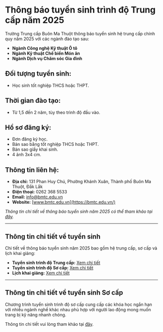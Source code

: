 # Thông báo tuyển sinh trình độ Trung cấp năm 2025

Trường Trung cấp Buôn Ma Thuột thông báo tuyển sinh hệ trung cấp chính quy năm 2025 với các ngành đào tạo sau:

- **Ngành Công nghệ Kỹ thuật Ô tô**
- **Ngành Kỹ thuật Chế biến Món ăn**
- **Ngành Dịch vụ Chăm sóc Gia đình**

## Đối tượng tuyển sinh:

- Học sinh tốt nghiệp THCS hoặc THPT.

## Thời gian đào tạo:

- Từ 1,5 đến 2 năm, tùy theo trình độ đầu vào.

## Hồ sơ đăng ký:

- Đơn đăng ký học.
- Bản sao bằng tốt nghiệp THCS hoặc THPT.
- Bản sao giấy khai sinh.
- 4 ảnh 3x4 cm.

## Thông tin liên hệ:

- **Địa chỉ:** 131 Phan Huy Chú, Phường Khánh Xuân, Thành phố Buôn Ma Thuột, Đắk Lắk
- **Điện thoại:** 0262 368 5533
- **Email:** info@bmtc.edu.vn
- **Website:** [www.bmtc.edu.vn](https://bmtc.edu.vn/)

*Thông tin chi tiết về thông báo tuyển sinh năm 2025 có thể tham khảo tại [đây](https://bmtc.edu.vn/thong-bao-tuyen-sinh-nam-2025/).*

---

## Thông tin chi tiết về tuyển sinh

Chi tiết về thông báo tuyển sinh năm 2025 bao gồm hệ trung cấp, sơ cấp và lịch khai giảng:

- **Tuyển sinh trình độ Trung cấp:** [Xem chi tiết](https://bmtc.edu.vn/thong-bao-tuyen-sinh-nam-2025/)
- **Tuyển sinh trình độ Sơ cấp:** [Xem chi tiết](https://bmtc.edu.vn/3314-2/)
- **Lịch khai giảng:** [Xem chi tiết](https://bmtc.edu.vn/thong-bao-tuyen-sinh-nam-2025/#lich-khai-giang)

---

## Thông tin chi tiết về tuyển sinh Sơ cấp

Chương trình tuyển sinh trình độ sơ cấp cung cấp các khóa học ngắn hạn với nhiều ngành nghề khác nhau phù hợp với người lao động mong muốn trang bị kỹ năng nhanh chóng. 

Thông tin chi tiết vui lòng tham khảo tại [đây](https://bmtc.edu.vn/3314-2/).

